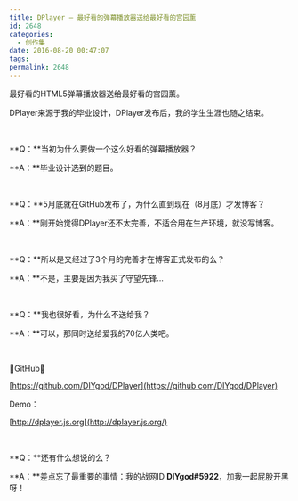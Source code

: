 ```yaml
---
title: DPlayer – 最好看的弹幕播放器送给最好看的宫园薰
id: 2648
categories:
  - 创作集
date: 2016-08-20 00:47:07
tags:
permalink: 2648
---
```


<link href="https://cdn.bootcss.com/dplayer/1.16.0/DPlayer.min.css" rel="stylesheet">

<div id="dplayer1" class="dplayer"></div>

最好看的HTML5弹幕播放器送给最好看的宫园薰。

DPlayer来源于我的毕业设计，DPlayer发布后，我的学生生涯也随之结束。<!--more-->

&nbsp;

**Q：**当初为什么要做一个这么好看的弹幕播放器？

**A：**毕业设计选到的题目。

&nbsp;

**Q：**5月底就在GitHub发布了，为什么直到现在（8月底）才发博客？

**A：**刚开始觉得DPlayer还不太完善，不适合用在生产环境，就没写博客。

&nbsp;

**Q：**所以是又经过了3个月的完善才在博客正式发布的么？

**A：**不是，主要是因为我买了守望先锋...

&nbsp;

**Q：**我也很好看，为什么不送给我？

**A：**可以，那同时送给爱我的70亿人类吧。

&nbsp;

GitHub：

[https://github.com/DIYgod/DPlayer](https://github.com/DIYgod/DPlayer)

Demo：

[http://dplayer.js.org](http://dplayer.js.org/)

&nbsp;

**Q：**还有什么想说的么？

**A：**差点忘了最重要的事情：我的战网ID **DIYgod#5922**，加我一起屁股开黑呀！

<script>
    var dp1 = new DPlayer({
        element: document.getElementById('dplayer1'),
        autoplay: false,
        theme: '#FADFA3',
        loop: true,
        screenshot: false,
        preload: 'none',
        video: {
            url: 'https://cdn1.diygod.me/若能绽放光芒.mp4',
            pic: 'https://cdn1.diygod.me/若能绽放光芒.png'
        },
        danmaku: {
            id: '9E2E3368B56CDBB4',
            api: 'https://api.diygod.me/dplayer/',
            token: 'tokendemo',
            maximum: 3000
        }
    });
    window.dplayers || (window.dplayers = []);
    window.dplayers.push(dp);
</script>